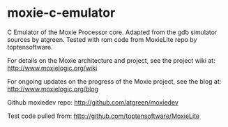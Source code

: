 moxie-c-emulator
================


C Emulator of the Moxie Processor core.
Adapted from the gdb simulator sources by atgreen.
Tested with rom code from MoxieLite repo by toptensoftware.


 For details on the Moxie architecture and project, see the project wiki
  at:
    http://www.moxielogic.org/wiki

 For ongoing updates on the progress of the Moxie project, see the blog
  at:
    http://www.moxielogic.org/blog
    
 Github moxiedev repo:
    http://github.com/atgreen/moxiedev
  
 Test code pulled from:
    http://github.com/toptensoftware/MoxieLite
